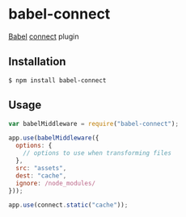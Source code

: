 # babel-connect

[Babel](https://github.com/babel/babel) [connect](https://github.com/senchalabs/connect) plugin

## Installation

    $ npm install babel-connect

## Usage

```javascript
var babelMiddleware = require("babel-connect");

app.use(babelMiddleware({
  options: {
    // options to use when transforming files
  },
  src: "assets",
  dest: "cache",
  ignore: /node_modules/
}));

app.use(connect.static("cache"));
```

